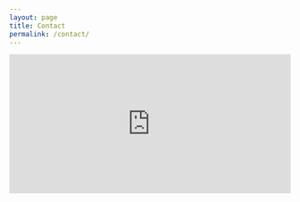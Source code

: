 ```yaml
---
layout: page
title: Contact
permalink: /contact/
---
```



<iframe src="http://johnwhaney.com/map" width="100%" height="250" frameborder="0" marginheight="0" marginwidth="0">Loading...</iframe>
